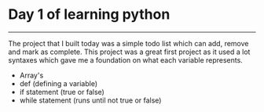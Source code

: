 # Day 1 of learning python
---
The project that I built today was a simple todo list which can add, remove and mark as complete. This project was a great first project as it used a lot syntaxes which gave me a foundation on what each variable represents.

- Array's
- def (defining a variable)
- if statement (true or false)
- while statement (runs until not true or false)
